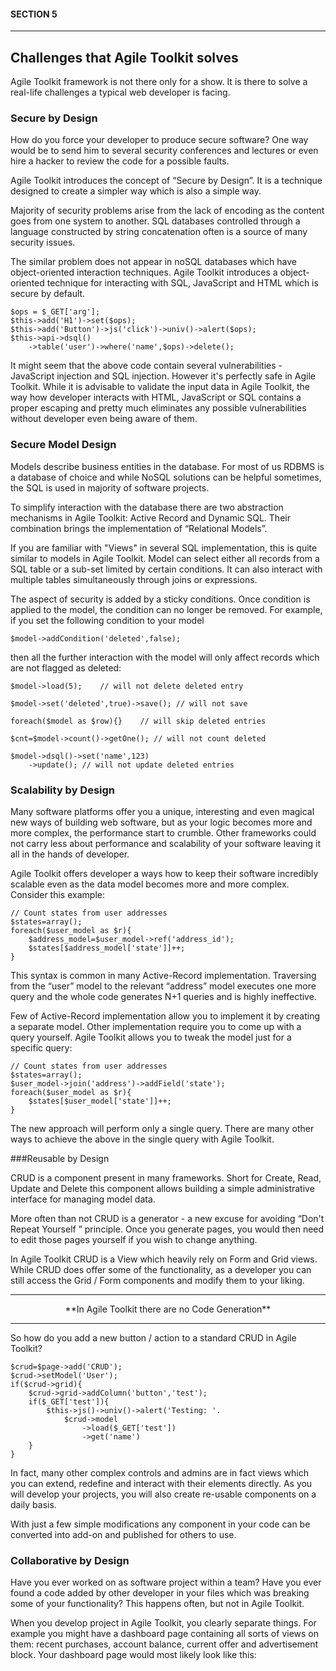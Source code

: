 #### SECTION 5
----
## Challenges that Agile Toolkit solves

Agile Toolkit framework is not there only for a show. It is there to solve a real-life challenges a typical web developer is facing.

### Secure by Design

How do you force your developer to produce secure software? One way would be to send him to several security conferences and lectures or even hire a hacker to review the code for a possible faults.

Agile Toolkit introduces the concept of “Secure by Design”. It is a technique designed to create a simpler way which is also a simple way.

Majority of security problems arise from the lack of encoding as the content goes from one system to another. SQL databases controlled through a language constructed by string concatenation often is a source of many security issues.

The similar problem does not appear in noSQL databases which have object-oriented interaction techniques. Agile Toolkit introduces a object-oriented technique for interacting with SQL, JavaScript and HTML which is secure by default.

    $ops = $_GET['arg'];
    $this->add('H1')->set($ops);
    $this->add('Button')->js('click')->univ()->alert($ops);
    $this->api->dsql()
        ->table('user')->where('name',$ops)->delete();

It might seem that the above code contain several vulnerabilities - JavaScript injection and SQL injection. However it's perfectly safe in Agile Toolkit. While it is advisable to validate the input data in Agile Toolkit, the way how developer interacts with HTML, JavaScript or SQL contains a proper escaping and pretty much eliminates any possible vulnerabilities without developer even being aware of them.

### Secure Model Design

Models describe business entities in the database. For most of us RDBMS is a database of choice and while NoSQL solutions can be helpful sometimes, the SQL is used in majority of software projects.

To simplify interaction with the database there are two abstraction mechanisms in Agile Toolkit: Active Record and Dynamic SQL. Their combination brings the implementation of “Relational Models”.

If you are familiar with "Views" in several SQL implementation, this is quite similar to models in Agile Toolkit. Model can select either all records from a SQL table or a sub-set limited by certain conditions. It can also interact with multiple tables simultaneously through joins or expressions.

The aspect of security is added by a sticky conditions. Once condition is applied to the model, the condition can no longer be removed. For example, if you set the following condition to your model

    $model->addCondition('deleted',false);
    
then all the further interaction with the model will only affect records which are not flagged as deleted:

    $model->load(5);    // will not delete deleted entry
    
    $model->set('deleted',true)->save(); // will not save
    
    foreach($model as $row){}    // will skip deleted entries
    
    $cnt=$model->count()->getOne(); // will not count deleted
    
    $model->dsql()->set('name',123)
        ->update(); // will not update deleted entries

### Scalability by Design

Many software platforms offer you a unique, interesting and even magical new ways of building web software, but as your logic becomes more and more complex, the performance start to crumble. Other frameworks could not carry less about performance and scalability of your software leaving it all in the hands of developer.

Agile Toolkit offers developer a ways how to keep their software incredibly scalable even as the data model becomes more and more complex. Consider this example:

    // Count states from user addresses
    $states=array();
    foreach($user_model as $r){
        $address_model=$user_model->ref('address_id');
        $states[$address_model['state']]++;
    }
This syntax is common in many Active-Record implementation. Traversing from the “user” model to the relevant “address” model executes one more query and the whole code generates N+1 queries and is highly ineffective.

Few of Active-Record implementation allow you to implement it by creating a separate model. Other implementation require you to come up with a query yourself. Agile Toolkit allows you to tweak the model just for a specific query:

    // Count states from user addresses
    $states=array();
    $user_model->join('address')->addField('state');
    foreach($user_model as $r){
        $states[$user_model['state']]++;
    }
The new approach will perform only a single query. There are many other ways to achieve the above in the single query with Agile Toolkit.

###Reusable by Design

CRUD is a component present in many frameworks. Short for Create, Read, Update and Delete this component allows building a simple administrative interface for managing model data.

More often than not CRUD is a generator - a new excuse for avoiding “Don't Repeat Yourself ” principle. Once you generate pages, you would then need to edit those pages yourself if you wish to change anything.

In Agile Toolkit CRUD is a View which heavily rely on Form and Grid views. While CRUD does offer some of the functionality, as a developer you can still access the Grid / Form components and modify them to your liking.

----

<center>**In Agile Toolkit there are no Code Generation**</center>

----

So how do you add a new button / action to a standard CRUD in Agile Toolkit?

    $crud=$page->add('CRUD');
    $crud->setModel('User');
    if($crud->grid){
        $crud->grid->addColumn('button','test');
        if($_GET['test']){
            $this->js()->univ()->alert('Testing: '.
                $crud->model
                    ->load($_GET['test'])
                    ->get('name')
        }
    }
    
In fact, many other complex controls and admins are in fact views which you can extend, redefine and interact with their elements directly. As you will develop your projects, you will also create re-usable components on a daily basis.

With just a few simple modifications any component in your code can be converted into add-on and published for others to use.

### Collaborative by Design

Have you ever worked on as software project within a team? Have you ever found a code added by other developer in your files which was breaking some of your functionality? This happens often, but not in Agile Toolkit.

When you develop project in Agile Toolkit, you clearly separate things. For example you might have a dashboard page containing all sorts of views on them: recent purchases, account balance, current offer and advertisement block. Your dashboard page would most likely look like this:
